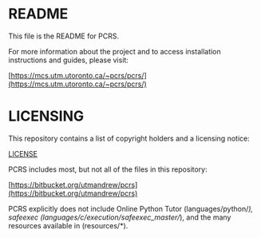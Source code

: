 # README #

This file is the README for PCRS.

For more information about the project and to access installation instructions 
and guides, please visit:

[https://mcs.utm.utoronto.ca/~pcrs/pcrs/](https://mcs.utm.utoronto.ca/~pcrs/pcrs/)

# LICENSING #

This repository contains a list of copyright holders and a licensing notice:

[LICENSE](https://bitbucket.org/utmandrew/pcrs/src/master/LICENSE)

PCRS includes most, but not all of the files in this repository:

[https://bitbucket.org/utmandrew/pcrs](https://bitbucket.org/utmandrew/pcrs)

PCRS explicitly does not include Online Python Tutor (languages/python/*),
safeexec (languages/c/execution/safeexec_master/*), and the many resources 
available in (resources/*).
